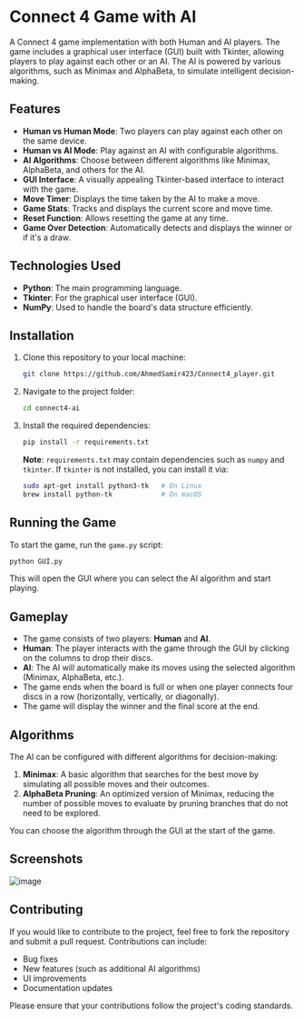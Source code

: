 # Connect 4 Game with AI

A Connect 4 game implementation with both Human and AI players. The game includes a graphical user interface (GUI) built with Tkinter, allowing players to play against each other or an AI. The AI is powered by various algorithms, such as Minimax and AlphaBeta, to simulate intelligent decision-making.

## Features

- **Human vs Human Mode**: Two players can play against each other on the same device.
- **Human vs AI Mode**: Play against an AI with configurable algorithms.
- **AI Algorithms**: Choose between different algorithms like Minimax, AlphaBeta, and others for the AI.
- **GUI Interface**: A visually appealing Tkinter-based interface to interact with the game.
- **Move Timer**: Displays the time taken by the AI to make a move.
- **Game Stats**: Tracks and displays the current score and move time.
- **Reset Function**: Allows resetting the game at any time.
- **Game Over Detection**: Automatically detects and displays the winner or if it's a draw.

## Technologies Used

- **Python**: The main programming language.
- **Tkinter**: For the graphical user interface (GUI).
- **NumPy**: Used to handle the board's data structure efficiently.

## Installation

1. Clone this repository to your local machine:

    ```bash
    git clone https://github.com/AhmedSamir423/Connect4_player.git
    ```

2. Navigate to the project folder:

    ```bash
    cd connect4-ai
    ```

3. Install the required dependencies:

    ```bash
    pip install -r requirements.txt
    ```

    **Note**: `requirements.txt` may contain dependencies such as `numpy` and `tkinter`. If `tkinter` is not installed, you can install it via:

    ```bash
    sudo apt-get install python3-tk   # On Linux
    brew install python-tk            # On macOS
    ```

## Running the Game

To start the game, run the `game.py` script:

```bash
python GUI.py
```

This will open the GUI where you can select the AI algorithm and start playing.

## Gameplay

- The game consists of two players: **Human** and **AI**.
- **Human**: The player interacts with the game through the GUI by clicking on the columns to drop their discs.
- **AI**: The AI will automatically make its moves using the selected algorithm (Minimax, AlphaBeta, etc.).
- The game ends when the board is full or when one player connects four discs in a row (horizontally, vertically, or diagonally).
- The game will display the winner and the final score at the end.

## Algorithms

The AI can be configured with different algorithms for decision-making:

1. **Minimax**: A basic algorithm that searches for the best move by simulating all possible moves and their outcomes.
2. **AlphaBeta Pruning**: An optimized version of Minimax, reducing the number of possible moves to evaluate by pruning branches that do not need to be explored.

You can choose the algorithm through the GUI at the start of the game.

## Screenshots

![image](https://github.com/user-attachments/assets/50422d55-b913-4f44-869d-648b523bf8fe)


## Contributing

If you would like to contribute to the project, feel free to fork the repository and submit a pull request. Contributions can include:

- Bug fixes
- New features (such as additional AI algorithms)
- UI improvements
- Documentation updates

Please ensure that your contributions follow the project's coding standards.

